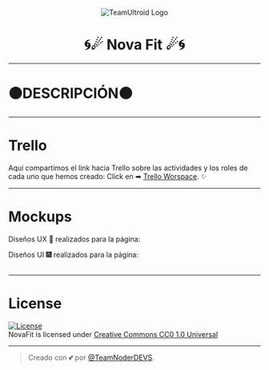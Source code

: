 <p align="center">
  <img src="https://i.postimg.cc/90J0YG65/NovaFit.png" alt="TeamUltroid Logo">
</p>
<h1 align="center">
  <b>🌀☄ Nova Fit ☄🌀</b>
</h1>

---

# ⚫DESCRIPCIÓN⚫

---

# Trello
Aquí compartimos el link hacia Trello sobre las actividades y los roles de cada uno que hemos creado:
Click en ➡ [Trello Worspace](). ✨

---

# Mockups
Diseños UX 🎇 realizados para la página:


Diseños UI 🎆 realizados para la página:
<br>
<br>


---

# License
[![License](https://blogs.iadb.org/conocimiento-abierto/wp-content/uploads/sites/10/2014/06/creative-commons.jpg)](LICENSE)   
NovaFit is licensed under [Creative Commons CC0 1.0 Universal](https://www.gnu.org/licenses/gpl-3.0.html)

---

> Creado con 💕 por [@TeamNoderDEVS](https://github.com/Henry-ACC/ProjectCatedraDAW).
